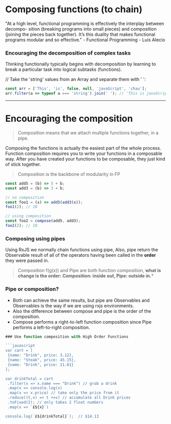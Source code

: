 #  Composing functions (to chain)

"At a high level, functional programming is effectively the interplay between decompo-
sition (breaking programs into small pieces) and composition (joining the pieces back together). It’s this duality that makes functional programs modular and so effective." - Functional Programming - Luis Alecio

### Encouraging the decomposition of complex tasks

Thinking functionally typically begins with decomposition by learning to break a particular task into logical subtasks (functions).

// Take the 'string' values from an Array and separate them with ' ':
```javascript
const arr = ['This', 'is', false, null, 'javaScript', 'chau'];
arr.filter(a => typeof a === 'string').join(' '); // 'This is javaScript'
```

---

# Encouraging the composition

> Composition means that we attach multiple functions together, in a pipe.

Composing the functions is actually the easiest part of the whole process. Function composition requires you to write your functions in a composable way. After you have created your functions to be composable, they just kind of stick together.

> Composition is the backbone of modularity in FP

```javascript
const add5 = (b) => 5 + b;
const add3 = (b) => 3 + b;

// no composition
const foo1 = (x) => add5(add3(x));
foo1(2); // 10

// using composition
const foo2 = compose(add5, add3);
foo2(2); // 10
```


### Composing using pipes

Using RxJS we normally chain functions using pipe, Also, pipe return the Observable result of all of the operators having been called in the **order** they were passed in.

> Composition f\(g\(x\)\) and Pipe are both function composition, **what is change is the order: Composition: inside out, Pipe: outside in.***

### Pipe or composition?
- Both can achieve the same results, but pipe are Observables and Observables is the way if we are using rxjs environments.
- Also the difference between compose and pipe is the order of the composition.
- Compose performs a right-to-left function composition since Pipe performs a left-to-right composition.

```javascript
### Use function composition with High Order Functions

```javascript
var cart = [
 {name: "Drink", price: 3.12},
 {name: "Steak", price: 45.15},
 {name: "Drink", price: 11.01}
];

var drinkTotal = cart
 .filter(x => x.name === "Drink") // grab a drink
 .map(x => console.log(x)
 .map(x => x.price) // take only the price from it
 .reduce((t,v) => t +=v) // accumulate all Drink prices
 .toFixed(2); // only takes 2 float numbers
 .map(x => `£${x}`)

console.log(`£${drinkTotal}`);  // $14.13
```




